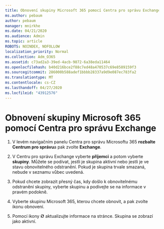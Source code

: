 ```yaml
---
title: Obnovení skupiny Microsoft 365 pomocí Centra pro správu Exchange
ms.author: pebaum
author: pebaum
manager: mnirkhe
ms.date: 04/21/2020
ms.audience: Admin
ms.topic: article
ROBOTS: NOINDEX, NOFOLLOW
localization_priority: Normal
ms.collection: Adm_O365
ms.assetid: c73ad2a3-39ed-4acb-9872-6a38eda11464
ms.openlocfilehash: b40d216bce2f88c7ed48a470537c69e8589159f3
ms.sourcegitcommit: 286000b588adef1bbbb28337a9d9e087ec783fa2
ms.translationtype: MT
ms.contentlocale: cs-CZ
ms.lasthandoff: 04/27/2020
ms.locfileid: "43912576"
---
```

# <a name="restore-an-microsoft-365-group-using-the-exchange-admin-center"></a>Obnovení skupiny Microsoft 365 pomocí Centra pro správu Exchange

1. V levém navigačním panelu Centra pro správu Microsoftu 365 **rozbalte Centrum pro správu**a pak zvolte **Exchange**.
    
2. V Centru pro správu Exchange vyberte **příjemci** a potom vyberte **skupiny**. Můžete se podívat, jestli je skupina aktivní nebo jestli je ve stavu obnovitelného odstranění. Pokud je skupina trvale smazaná, nebude v seznamu vůbec uvedená.
    
3. Pokud chcete zobrazit přesný čas, kdy došlo k obnovitelnému odstranění skupiny, vyberte skupinu a podívejte se na informace v pravém podokně.
    
4. Vyberte skupinu Microsoft 365, kterou chcete obnovit, a pak zvolte ikonu obnovení.
    
5. Pomocí ikony ![Ikona Aktualizovat](media/6464df90-2a91-4c1f-92a6-9a38c7696ac3.gif) aktualizujte informace na stránce. Skupina se zobrazí jako aktivní. 
    

